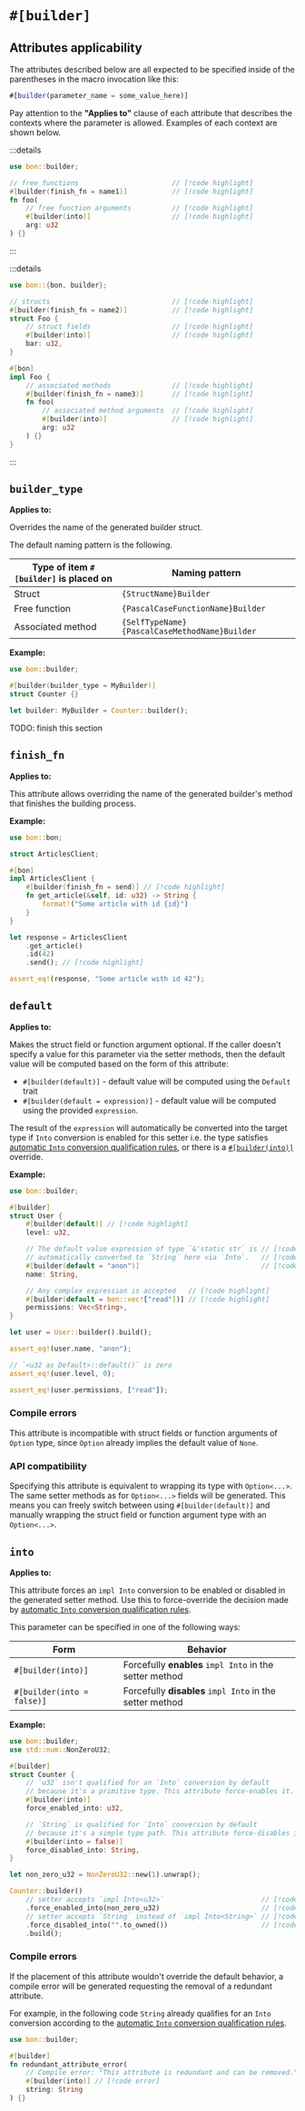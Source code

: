 # `#[builder]`

## Attributes applicability

The attributes described below are all expected to be specified inside of the parentheses in the macro invocation like this:

```js
#[builder(parameter_name = some_value_here)]
```

Pay attention to the **"Applies to"** clause of each attribute that describes the contexts where the parameter is allowed. Examples of each context are shown below.

:::details <Badge text="free functions"/> <Badge type="warning" text="free function arguments"/>
```rust
use bon::builder;

// free functions                       // [!code highlight]
#[builder(finish_fn = name1)]           // [!code highlight]
fn foo(
    // free function arguments          // [!code highlight]
    #[builder(into)]                    // [!code highlight]
    arg: u32
) {}
```
:::

:::details <Badge text="structs"/> <Badge type="warning" text="struct fields"/> <Badge text="associated methods"/> <Badge type="warning" text="associated method arguments"/>
```rust
use bon::{bon, builder};

// structs                              // [!code highlight]
#[builder(finish_fn = name2)]           // [!code highlight]
struct Foo {
    // struct fields                    // [!code highlight]
    #[builder(into)]                    // [!code highlight]
    bar: u32,
}

#[bon]
impl Foo {
    // associated methods               // [!code highlight]
    #[builder(finish_fn = name3)]       // [!code highlight]
    fn foo(
        // associated method arguments  // [!code highlight]
        #[builder(into)]                // [!code highlight]
        arg: u32
    ) {}
}
```
:::

## `builder_type`

**Applies to:** <Badge text="free functions"/> <Badge text="associated methods"/> <Badge text="structs"/>

Overrides the name of the generated builder struct.

The default naming pattern is the following.

Type of item `#[builder]` is placed on | Naming pattern
---------------------------------------|----------------------
Struct                                 | `{StructName}Builder`
Free function                          | `{PascalCaseFunctionName}Builder`
Associated method                      | `{SelfTypeName}{PascalCaseMethodName}Builder`

**Example:**

```rust
use bon::builder;

#[builder(builder_type = MyBuilder)]
struct Counter {}

let builder: MyBuilder = Counter::builder();


```
TODO: finish this section


## `finish_fn`

**Applies to:** <Badge text="free functions"/> <Badge text="associated methods"/> <Badge text="structs"/>

This attribute allows overriding the name of the generated builder's method that finishes the building process.

**Example:**

```rust
use bon::bon;

struct ArticlesClient;

#[bon]
impl ArticlesClient {
    #[builder(finish_fn = send)] // [!code highlight]
    fn get_article(&self, id: u32) -> String {
        format!("Some article with id {id}")
    }
}

let response = ArticlesClient
    .get_article()
    .id(42)
    .send(); // [!code highlight]

assert_eq!(response, "Some article with id 42");
```

## `default`

**Applies to:** <Badge type="warning" text="free function arguments"/> <Badge type="warning" text="associated method arguments"/> <Badge type="warning" text="struct fields"/>

Makes the struct field or function argument optional. If the caller doesn't specify a value for this parameter via the setter methods, then the default value will be computed based on the form of this attribute:

- `#[builder(default)]` - default value will be computed using the `Default` trait
- `#[builder(default = expression)]` - default value will be computed using the provided `expression`.

The result of the `expression` will automatically be converted into the target type if `Into` conversion is enabled for this setter i.e. the type satisfies [automatic `Into` conversion qualification rules], or there is a [`#[builder(into)]`](#into) override.

**Example:**

```rust
use bon::builder;

#[builder]
struct User {
    #[builder(default)] // [!code highlight]
    level: u32,

    // The default value expression of type `&'static str` is // [!code highlight]
    // automatically converted to `String` here via `Into`.   // [!code highlight]
    #[builder(default = "anon")]                              // [!code highlight]
    name: String,

    // Any complex expression is accepted   // [!code highlight]
    #[builder(default = bon::vec!["read"])] // [!code highlight]
    permissions: Vec<String>,
}

let user = User::builder().build();

assert_eq!(user.name, "anon");

// `<u32 as Default>::default()` is zero
assert_eq!(user.level, 0);

assert_eq!(user.permissions, ["read"]);
```

### Compile errors

This attribute is incompatible with struct fields or function arguments of `Option` type, since `Option` already implies the default value of `None`.

### API compatibility

Specifying this attribute is equivalent to wrapping its type with `Option<...>`. The same setter methods as for `Option<...>` fields will be generated. This means you can freely switch between using `#[builder(default)]` and manually wrapping the struct field or function argument type with an `Option<...>`.

## `into`

**Applies to:** <Badge type="warning" text="free function arguments"/> <Badge type="warning" text="associated method arguments"/> <Badge type="warning" text="struct fields"/>

This attribute forces an `impl Into` conversion to be enabled or disabled in the generated setter method. Use this to force-override the decision made by [automatic `Into` conversion qualification rules].

This parameter can be specified in one of the following ways:

Form                      | Behavior
--------------------------|----------------------------------------------
`#[builder(into)]`        | Forcefully **enables** `impl Into` in the setter method
`#[builder(into = false)]`| Forcefully **disables** `impl Into` in the setter method

**Example:**

```rust
use bon::builder;
use std::num::NonZeroU32;

#[builder]
struct Counter {
    // `u32` isn't qualified for an `Into` conversion by default        // [!code highlight]
    // because it's a primitive type. This attribute force-enables it.  // [!code highlight]
    #[builder(into)]                                                    // [!code highlight]
    force_enabled_into: u32,

    // `String` is qualified for `Into` conversion by default              // [!code highlight]
    // because it's a simple type path. This attribute force-disables it.  // [!code highlight]
    #[builder(into = false)]                                               // [!code highlight]
    force_disabled_into: String,
}

let non_zero_u32 = NonZeroU32::new(1).unwrap();

Counter::builder()
    // setter accepts `impl Into<u32>`                        // [!code highlight]
    .force_enabled_into(non_zero_u32)                         // [!code highlight]
    // setter accepts `String` instead of `impl Into<String>` // [!code highlight]
    .force_disabled_into("".to_owned())                       // [!code highlight]
    .build();
```

### Compile errors

If the placement of this attribute wouldn't override the default behavior, a compile error will be generated requesting the removal of a redundant attribute.

For example, in the following code `String` already qualifies for an `Into` conversion according to the [automatic `Into` conversion qualification rules].

```rust compile_fail
use bon::builder;

#[builder]
fn redundant_attribute_error(
    // Compile error: "This attribute is redundant and can be removed." // [!code error]
    #[builder(into)] // [!code error]
    string: String
) {}
```

[automatic `Into` conversion qualification rules]: ../guide/into-conversions#types-that-qualify-for-an-automatic-into-conversion
